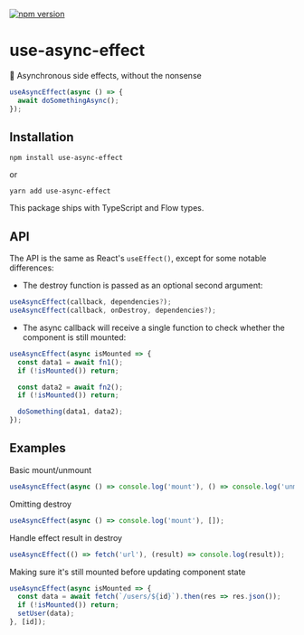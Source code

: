 [![npm version](https://badge.fury.io/js/use-async-effect.svg)](https://www.npmjs.com/package/use-async-effect)

# use-async-effect

:running: Asynchronous side effects, without the nonsense

```javascript
useAsyncEffect(async () => {
  await doSomethingAsync();
});
```

## Installation

```
npm install use-async-effect
```
or
```
yarn add use-async-effect
```

This package ships with TypeScript and Flow types.

## API

The API is the same as React's `useEffect()`, except for some notable differences:

- The destroy function is passed as an optional second argument:

```javascript
useAsyncEffect(callback, dependencies?);
useAsyncEffect(callback, onDestroy, dependencies?);
```

- The async callback will receive a single function to check whether the component is still mounted:

```javascript
useAsyncEffect(async isMounted => {
  const data1 = await fn1();
  if (!isMounted()) return;

  const data2 = await fn2();
  if (!isMounted()) return;

  doSomething(data1, data2);
});
```



## Examples

Basic mount/unmount
```javascript
useAsyncEffect(async () => console.log('mount'), () => console.log('unmount'), []);
```

Omitting destroy
```javascript
useAsyncEffect(async () => console.log('mount'), []);
```

Handle effect result in destroy
```javascript
useAsyncEffect(() => fetch('url'), (result) => console.log(result));
```

Making sure it's still mounted before updating component state
```javascript
useAsyncEffect(async isMounted => {
  const data = await fetch(`/users/${id}`).then(res => res.json());
  if (!isMounted()) return;
  setUser(data);
}, [id]);
```
